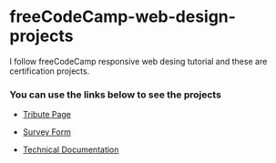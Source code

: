 # freeCodeCamp-web-design-projects


I follow freeCodeCamp responsive web desing tutorial and these are certification projects.


### You can use the links below to see the projects

* [Tribute Page](https://codepen.io/hasanozz/pen/xxBvKPX)

* [Survey Form](https://codepen.io/hasanozz/pen/zYbgOmd)

* [Technical Documentation](https://codepen.io/hasanozz/pen/xxBvKQY)
